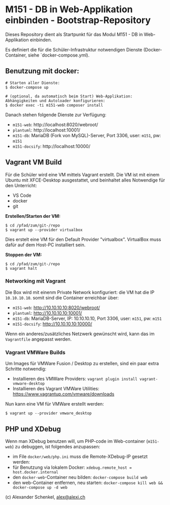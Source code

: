 M151 - DB in Web-Applikation einbinden - Bootstrap-Repository
==============================================================

Dieses Repository dient als Startpunkt für das Modul M151 - DB in Web-Applikation einbinden.

Es definiert die für die Schüler-Infrastruktur notwendigen Dienste (Docker-Container, siehe `docker-compose.yml).

## Benutzung mit docker:

```
# Starten aller Dienste:
$ docker-compose up

# (optional, da automatisch beim Start) Web-Applikation: Abhängigkeiten und Autoloader konfigurieren:
$ docker exec -ti m151-web composer install
```

Danach stehen folgende Dienste zur Verfügung:

* `m151-web`: http://localhost:8020/webroot/
* `plantuml`: http://localhost:10001/
* `m151-db`: MariaDB (Fork von MySQL)-Server, Port 3306, user: `m151`, pw: `m151`
* `m151-docsify`: http://localhost:10000/

## Vagrant VM Build

Für die Schüler wird eine VM mittels Vagrant erstellt. Die VM ist mit einem Ubuntu mit XFCE-Desktop
ausgestattet, und beinhaltet alles Notwendige für den Unterricht:

* VS Code
* docker
* git

**Erstellen/Starten der VM:**

```shell
$ cd /pfad/zum/git-/repo
$ vagrant up --provider virtualbox
```

Dies erstelt eine VM für den Default Provider "virtualbox". VirtualBox muss dafür auf dem Host-PC installiert sein.


**Stoppen der VM:**

```shell
$ cd /pfad/zum/git-/repo
$ vagrant halt
```

### Networking mit Vagrant

Die Box wird mit einenm Private Network konfiguriert: die VM hat die IP `10.10.10.10`.
somit sind die Container erreichbar über:

* `m151-web`: http://10.10.10.10:8020/webroot/
* `plantuml`: http://10.10.10.10:10001/
* `m151-db`: MariaDB-Server, IP: 10.10.10.10, Port 3306, user: `m151`, pw: `m151`
* `m151-docsify`: http://10.10.10.10:10000/

Wenn ein anderes/zusätzliches Netzwerk gewünscht wird, kann das im `Vagrantfile` angepasst werden.

### Vagrant VMWare Builds

Um Images für VMWare Fusion / Desktop zu erstellen, sind ein paar extra Schritte notwendig:

* Installieren des VMWare Providers: `vagrant plugin install vagrant-vmware-desktop`
* Installieren des Vagrant VMWare Utilities: https://www.vagrantup.com/vmware/downloads

Nun kann eine VM für VMWare erstellt werden:

```shell
$ vagrant up --provider vmware_desktop
```

## PHP und XDebug

Wenn man XDebug benutzen will, um PHP-code im Web-container (`m151-web`) zu debuggen, ist folgendes anzupassen:

* im File `docker/web/php.ini` muss die Remote-XDebug-IP gesetzt werden:
* für Benutzung via lokalem Docker: `xdebug.remote_host = host.docker.internal`
* den `docker-web`-Container neu bilden: `docker-compose build web`
* den web-Container entfernen, neu starten: `docker-compose kill web && docker-compose up -d web`

(c) Alexander Schenkel, alex@alexi.ch
